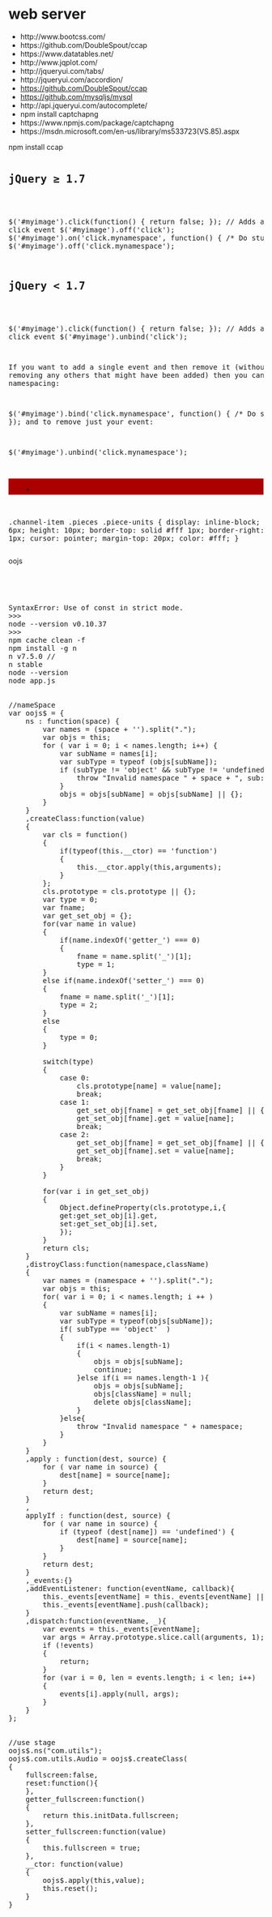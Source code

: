 # web server
<p>
<ul>
	<li>http://www.bootcss.com/</li>
	<li>https://github.com/DoubleSpout/ccap</li>
	<li>https://www.datatables.net/</li>
	<li>http://www.jqplot.com/</li>
	<li>http://jqueryui.com/tabs/</li>
	<li>http://jqueryui.com/accordion/</li>
	<li><a href="https://github.com/DoubleSpout/ccap">https://github.com/DoubleSpout/ccap</a></li>
	<li><a href="https://github.com/mysqljs/mysql">https://github.com/mysqljs/mysql</a></li>
	<li>http://api.jqueryui.com/autocomplete/</li>
	<li>npm install captchapng</li>
	<li>https://www.npmjs.com/package/captchapng</li>
	<li>https://msdn.microsoft.com/en-us/library/ms533723(VS.85).aspx</li>
</ul>
</p>
<p>
	npm install ccap  <br />
</p>
<pre>
<h2>jQuery ≥ 1.7</h2>

$('#myimage').click(function() { return false; }); // Adds another click event
$('#myimage').off('click');
$('#myimage').on('click.mynamespace', function() { /* Do stuff */ });
$('#myimage').off('click.mynamespace');

<h2>jQuery < 1.7</h2>

$('#myimage').click(function() { return false; }); // Adds another click event
$('#myimage').unbind('click');

If you want to add a single event and then remove it 
(without removing any others that might have been added) 
then you can use event namespacing:

$('#myimage').bind('click.mynamespace', function() { /* Do stuff */ });
and to remove just your event:

$('#myimage').unbind('click.mynamespace');

</pre>
<pre>
<div class="piece-units" title="7/pn/112, Share In Ranges: 0" style="background-color: rgb(170, 0, 0);">
	*
</div>

.channel-item .pieces .piece-units {
    display: inline-block;
    width: 6px;
    height: 10px;
    border-top: solid #fff 1px;
    border-right: solid #fff 1px;
    cursor: pointer;
    margin-top: 20px;
    color: #fff;
}
</pre>
oojs 
<pre>

<p>

SyntaxError: Use of const in strict mode.
>>>
node --version v0.10.37
>>>
npm cache clean -f
npm install -g n
n v7.5.0 //
n stable
node --version
node app.js


//nameSpace
var oojs$ = {
	ns : function(space) {
		var names = (space + '').split(".");
		var objs = this;
		for ( var i = 0; i < names.length; i++) {
			var subName = names[i];
			var subType = typeof (objs[subName]);
			if (subType != 'object' && subType != 'undefined') {
				throw "Invalid namespace " + space + ", sub: " + subName;
			}
			objs = objs[subName] = objs[subName] || {};
		}
	}
	,createClass:function(value)
	{
		var cls = function()
		{
			if(typeof(this.__ctor) == 'function')
			{
				this.__ctor.apply(this,arguments);
			}
		};
		cls.prototype = cls.prototype || {};
		var type = 0;
		var fname;
		var get_set_obj = {};
		for(var name in value)
		{
			if(name.indexOf('getter_') === 0)
			{
				fname = name.split('_')[1];
				type = 1;
		}
		else if(name.indexOf('setter_') === 0)
		{
			fname = name.split('_')[1];
			type = 2;
		}
		else
		{
			type = 0;
		}

		switch(type)
		{
			case 0:
				cls.prototype[name] = value[name];
				break;
			case 1:
				get_set_obj[fname] = get_set_obj[fname] || {};
				get_set_obj[fname].get = value[name];
				break;
			case 2:
				get_set_obj[fname] = get_set_obj[fname] || {};
				get_set_obj[fname].set = value[name];
				break;
			}
		}
	
		for(var i in get_set_obj)
		{
			Object.defineProperty(cls.prototype,i,{
			get:get_set_obj[i].get,
			set:get_set_obj[i].set,
			});
		}
		return cls;
	}
	,distroyClass:function(namespace,className)
	{
		var names = (namespace + '').split(".");
		var objs = this;
		for( var i = 0; i < names.length; i ++ )
		{
			var subName = names[i];
			var subType = typeof(objs[subName]);
			if( subType == 'object'  )
			{
				if(i < names.length-1)
				{
					objs = objs[subName];
					continue;
				}else if(i == names.length-1 ){
					objs = objs[subName];
					objs[className] = null;
					delete objs[className];
				}
			}else{
				throw "Invalid namespace " + namespace;
			}
		}
	}
	,apply : function(dest, source) {
		for ( var name in source) {
			dest[name] = source[name];
		}
		return dest;
	}
	,
	applyIf : function(dest, source) {
		for ( var name in source) {
			if (typeof (dest[name]) == 'undefined') {
				dest[name] = source[name];
			}
		}
		return dest;
	}
	,_events:{}
	,addEventListener: function(eventName, callback){
		this._events[eventName] = this._events[eventName] || [];
		this._events[eventName].push(callback);
	}
	,dispatch:function(eventName, _){
		var events = this._events[eventName];
		var args = Array.prototype.slice.call(arguments, 1);
		if (!events)
		{
			return;
		}
		for (var i = 0, len = events.length; i < len; i++) 
		{
			events[i].apply(null, args);
		}
	}
};


//use stage 
oojs$.ns("com.utils");
oojs$.com.utils.Audio = oojs$.createClass(
{
	fullscreen:false,
	reset:function(){
	},
	getter_fullscreen:function()
	{
		return this.initData.fullscreen;
	},
	setter_fullscreen:function(value)
	{
		this.fullscreen = true;
	},
	__ctor: function(value)
	{
		oojs$.apply(this,value);
		this.reset();
	}
}

<!--
<tfoot>
    <tr>
        <th>板块名称</th>
        <th>最新价</th>
        <th>涨跌额</th>
        <th>跌幅</th>
        <th>换手率</th>
        <th>涨跌幅</th>
    </tr>
</tfoot>
-->
</pre>
</p>

